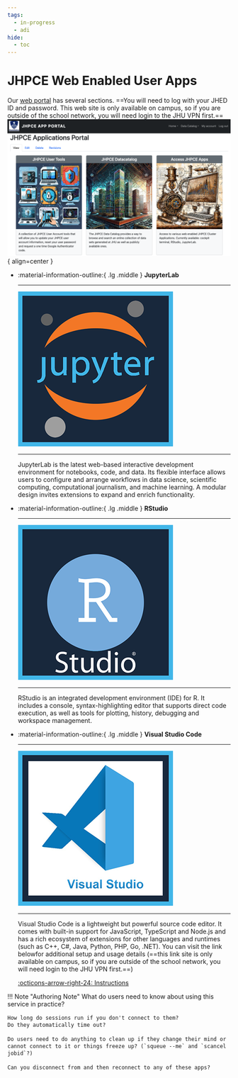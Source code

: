 ```yaml
---
tags:
  - in-progress
  - adi
hide:
  - toc
---
```

# JHPCE Web Enabled User Apps
Our [web portal](https://jhpce-app02.jhsph.edu/) has several sections. ==You will need to log with your JHED ID and password. This web site is only available on campus, so if you are outside of the school network, you will need login to the JHU VPN first.==
[![cluster logo](/images/web_portal.png)](https://jhpce-app02.jhsph.edu){ align=center }

<div class="grid cards" markdown>
  
-   :material-information-outline:{ .lg .middle } __JupyterLab__

    ---
  
    ![cluster logo](/images/jhpce_jupyter.png)

    ---

    JupyterLab is the latest web-based interactive development environment for notebooks, code, and data. Its flexible interface allows users to configure and arrange workflows in data science, scientific computing, computational journalism, and machine learning. A modular design invites extensions to expand and enrich functionality. 

-   :material-information-outline:{ .lg .middle } __RStudio__

    ---

    ![cluster logo](/images/jhpce_R_studio.png)
    
    ---

    RStudio is an integrated development environment (IDE) for R. It includes a console, syntax-highlighting editor that supports direct code execution, as well as tools for plotting, history, debugging and workspace management.

-   :material-information-outline:{ .lg .middle } __Visual Studio Code__

    ---

    [![cluster logo](/images/jhpce_Visual_studio.png)](https://jhpce-app02.jhsph.edu/vstudio-instructions)
    
    ---

    Visual Studio Code is a lightweight but powerful source code editor. It comes with built-in support for JavaScript, TypeScript and Node.js and has a rich ecosystem of extensions for other languages and runtimes (such as C++, C#, Java, Python, PHP, Go, .NET). You can visit the link belowfor additional setup and usage details (==this link site is only available on campus, so if you are outside of the school network, you will need login to the JHU VPN first.==)

    [:octicons-arrow-right-24: Instructions](https://jhpce-app02.jhsph.edu/vstudio-instructions)
  
</div>

!!! Note "Authoring Note"
    What do users need to know about using this service in practice?
    
    How long do sessions run if you don't connect to them?
    Do they automatically time out?
    
    Do users need to do anything to clean up if they change their mind or cannot connect to it or things freeze up? (`squeue --me` and `scancel jobid`?)
    
    Can you disconnect from and then reconnect to any of these apps?


